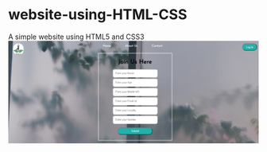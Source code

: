 # website-using-HTML-CSS
A simple website using HTML5 and CSS3
![Image of Yaktocat](https://github.com/dipantita06/website-using-HTML-CSS/blob/master/css/img/Untitled.png)

